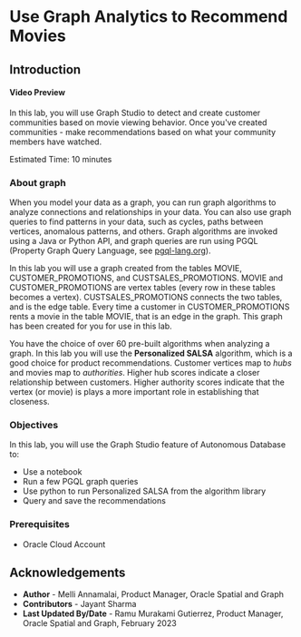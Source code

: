 # Use Graph Analytics to Recommend Movies

## Introduction

#### Video Preview

<!--[](youtube:6ik6ahjmYQQ)-->

In this lab, you will use Graph Studio to detect and create customer communities based on movie viewing behavior. Once you've created communities - make recommendations based on what your community members have watched.

Estimated Time: 10 minutes

<!--Watch the video below for a quick walk-through of the lab.
[Use graph analytics to recommend movies](videohub:1_ret5ywcn) Create a new video of delete this-->

### About graph
When you model your data as a graph, you can run graph algorithms to analyze connections and relationships in your data. You can also use graph queries to find patterns in your data, such as cycles, paths between vertices, anomalous patterns, and others. Graph algorithms are invoked using a Java or Python API, and graph queries are run using PGQL (Property Graph Query Language, see [pgql-lang.org](https://pgql-lang.org)).

In this lab you will use a graph created from the tables MOVIE, CUSTOMER\_PROMOTIONS, and CUSTSALES\_PROMOTIONS. MOVIE and CUSTOMER\_PROMOTIONS are vertex tables (every row in these tables becomes a vertex). CUSTSALES\_PROMOTIONS connects the two tables, and is the edge table. Every time a customer in CUSTOMER\_PROMOTIONS rents a movie in the table MOVIE, that is an edge in the graph. This graph has been created for you for use in this lab.  

You have the choice of over 60 pre-built algorithms when analyzing a graph. In this lab you will use the **Personalized SALSA** algorithm, which is a good choice for product recommendations. Customer vertices map to *hubs* and movies map to *authorities*. Higher hub scores indicate a closer relationship between customers. Higher authority scores indicate that the vertex (or movie) is plays a more important role in establishing that closeness.

### Objectives

In this lab, you will use the Graph Studio feature of Autonomous Database to:
* Use a notebook
* Run a few PGQL graph queries
* Use python to run Personalized SALSA from the algorithm library
* Query and save the recommendations

### Prerequisites

- Oracle Cloud Account

## Acknowledgements
* **Author** - Melli Annamalai, Product Manager, Oracle Spatial and Graph
* **Contributors** -  Jayant Sharma
* **Last Updated By/Date** - Ramu Murakami Gutierrez, Product Manager, Oracle Spatial and Graph, February 2023
